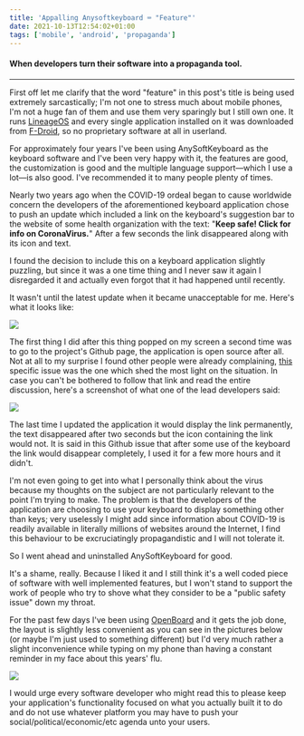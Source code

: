 ```yaml
---
title: 'Appalling Anysoftkeyboard ⌨️ "Feature"'
date: 2021-10-13T12:54:02+01:00
tags: ['mobile', 'android', 'propaganda']
---
```

#### When developers turn their software into a propaganda tool.
* * *

First off let me clarify that the word "feature" in this post's title is being used extremely sarcastically; I'm not one to stress much about mobile phones, I'm not a huge fan of them and use them very sparingly but I still own one. It runs [LineageOS](https://lineageos.org) and every single application installed on it was downloaded from [F-Droid](https://f-droid.org), so no proprietary software at all in userland.

For approximately four years I've been using AnySoftKeyboard as the keyboard software and I've been very happy with it, the features are good, the customization is good and the multiple language support—which I use a lot—is also good. I've recommended it to many people plenty of times.

Nearly two years ago when the COVID-19 ordeal began to cause worldwide concern the developers of the aforementioned keyboard application chose to push an update which included a link on the keyboard's suggestion bar to the website of some health organization with the text: "**Keep safe! Click for info on CoronaVirus.**"
After a few seconds the link disappeared along with its icon and text.

I found the decision to include this on a keyboard application slightly puzzling, but since it was a one time thing and I never saw it again I disregarded it and actually even forgot that it had happened until recently.

It wasn't until the latest update when it became unacceptable for me.
Here's what it looks like:

![](/blog/appalling-anysoftkeyboard-feature/1.png)

The first thing I did after this thing popped on my screen a second time was to go to the project's Github page, the application is open source after all. Not at all to my surprise I found other people were already complaining, [this](https://github.com/AnySoftKeyboard/AnySoftKeyboard/issues/2914) specific issue was the one which shed the most light on the situation.
In case you can't be bothered to follow that link and read the entire discussion, here's a screenshot of what one of the lead developers said:

![](/blog/appalling-anysoftkeyboard-feature/2.png)

The last time I updated the application it would display the link permanently, the text disappeared after two seconds but the icon containing the link would not. It is said in this Github issue that after some use of the keyboard the link would disappear completely, I used it for a few more hours and it didn't.

I'm not even going to get into what I personally think about the virus because my thoughts on the subject are not particularly relevant to the point I'm trying to make. The problem is that the developers of the application are choosing to use your keyboard to display something other than keys; very uselessly I might add since information about COVID-19 is readily available in literally millions of websites around the Internet, I find this behaviour to be excruciatingly propagandistic and I will not tolerate it.

So I went ahead and uninstalled AnySoftKeyboard for good.

It's a shame, really. Because I liked it and I still think it's a well coded piece of software with well implemented features, but I won't stand to support the work of people who try to shove what they consider to be a "public safety issue" down my throat.

For the past few days I've been using [OpenBoard](https://f-droid.org/en/packages/org.dslul.openboard.inputmethod.latin) and it gets the job done, the layout is slightly less convenient as you can see in the pictures below (or maybe I'm just used to something different) but I'd very much rather a slight inconvenience while typing on my phone than having a constant reminder in my face about this years' flu.

![](/blog/appalling-anysoftkeyboard-feature/3.png)

I would urge every software developer who might read this to please keep your application's functionality focused on what you actually built it to do and do not use whatever platform you may have to push your social/political/economic/etc agenda unto your users.
